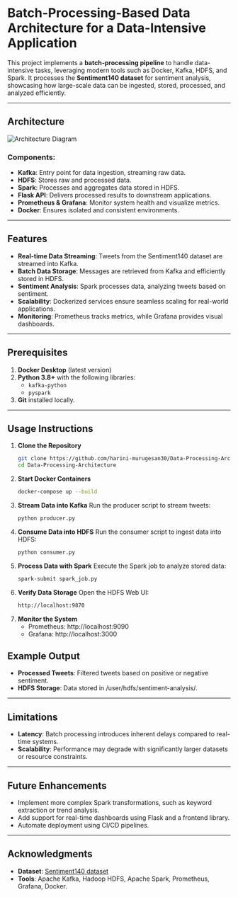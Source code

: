 # Batch-Processing-Based Data Architecture for a Data-Intensive Application

This project implements a **batch-processing pipeline** to handle data-intensive tasks, leveraging modern tools such as Docker, Kafka, HDFS, and Spark. It processes the **Sentiment140 dataset** for sentiment analysis, showcasing how large-scale data can be ingested, stored, processed, and analyzed efficiently.

---

## Architecture

![Architecture Diagram](https://github.com/harini-murugesan30/Data-Processing-Architecture/blob/main/images/Data_Architecture.png)

### Components:
- **Kafka**: Entry point for data ingestion, streaming raw data.
- **HDFS**: Stores raw and processed data.
- **Spark**: Processes and aggregates data stored in HDFS.
- **Flask API**: Delivers processed results to downstream applications.
- **Prometheus & Grafana**: Monitor system health and visualize metrics.
- **Docker**: Ensures isolated and consistent environments.

---

## Features
- **Real-time Data Streaming**: Tweets from the Sentiment140 dataset are streamed into Kafka.
- **Batch Data Storage**: Messages are retrieved from Kafka and efficiently stored in HDFS.
- **Sentiment Analysis**: Spark processes data, analyzing tweets based on sentiment.
- **Scalability**: Dockerized services ensure seamless scaling for real-world applications.
- **Monitoring**: Prometheus tracks metrics, while Grafana provides visual dashboards.

---

## Prerequisites
1. **Docker Desktop** (latest version)
2. **Python 3.8+** with the following libraries:
   - `kafka-python`
   - `pyspark`
3. **Git** installed locally.

---

## Usage Instructions

1. **Clone the Repository**
   ```bash
   git clone https://github.com/harini-murugesan30/Data-Processing-Architecture.git
   cd Data-Processing-Architecture

2. **Start Docker Containers**
   ```bash
   docker-compose up --build

3. **Stream Data into Kafka** Run the producer script to stream tweets:
   ```bash
   python producer.py

4. **Consume Data into HDFS** Run the consumer script to ingest data into HDFS:
   ```bash
   python consumer.py
   
5. **Process Data with Spark** Execute the Spark job to analyze stored data:
   ```bash
   spark-submit spark_job.py
   
6. **Verify Data Storage** Open the HDFS Web UI:
    ```bash
    http://localhost:9870
    
7. **Monitor the System**
    - Prometheus: http://localhost:9090
    - Grafana: http://localhost:3000

## Example Output
- **Processed Tweets**: Filtered tweets based on positive or negative sentiment.
- **HDFS Storage**: Data stored in /user/hdfs/sentiment-analysis/.

---

## Limitations
- **Latency**: Batch processing introduces inherent delays compared to real-time systems.
- **Scalability**: Performance may degrade with significantly larger datasets or resource constraints.

---

## Future Enhancements
- Implement more complex Spark transformations, such as keyword extraction or trend analysis.
- Add support for real-time dashboards using Flask and a frontend library.
- Automate deployment using CI/CD pipelines.

---

## Acknowledgments
- **Dataset**: [Sentiment140 dataset](https://www.kaggle.com/datasets/kazanova/sentiment140)
- **Tools**: Apache Kafka, Hadoop HDFS, Apache Spark, Prometheus, Grafana, Docker.
